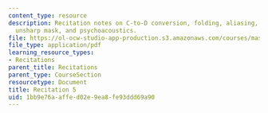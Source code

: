 ```yaml
---
content_type: resource
description: Recitation notes on C-to-D conversion, folding, aliasing, resampling,
  unsharp mask, and psychoacoustics.
file: https://ol-ocw-studio-app-production.s3.amazonaws.com/courses/mas-160-signals-systems-and-information-for-media-technology-fall-2007/1bb9e76aaffed02e9ea8fe93ddd69a90_rec5.pdf
file_type: application/pdf
learning_resource_types:
- Recitations
parent_title: Recitations
parent_type: CourseSection
resourcetype: Document
title: Recitation 5
uid: 1bb9e76a-affe-d02e-9ea8-fe93ddd69a90
---
```

